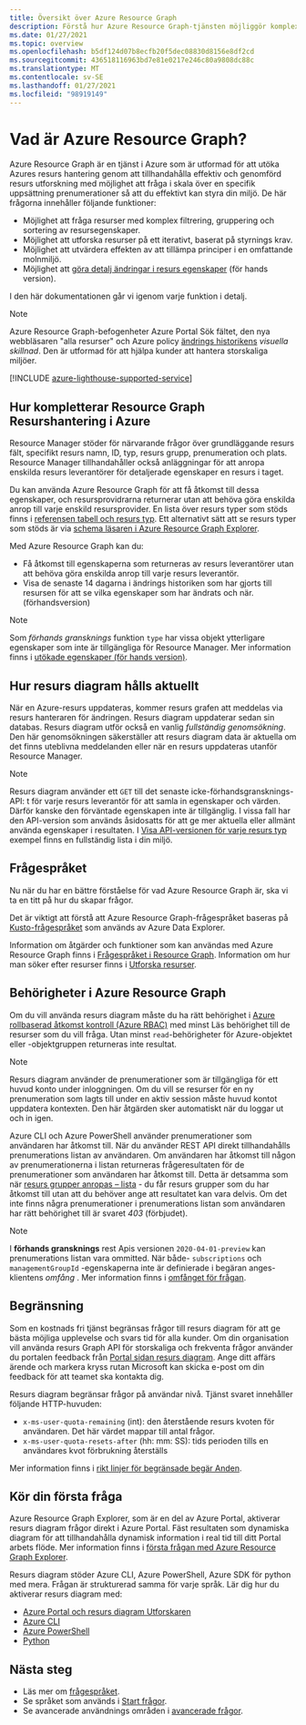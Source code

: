 ```yaml
---
title: Översikt över Azure Resource Graph
description: Förstå hur Azure Resource Graph-tjänsten möjliggör komplexa frågor om resurser i stor skala över prenumerationer och klienter.
ms.date: 01/27/2021
ms.topic: overview
ms.openlocfilehash: b5df124d07b8ecfb20f5dec08830d8156e8df2cd
ms.sourcegitcommit: 436518116963bd7e81e0217e246c80a9808dc88c
ms.translationtype: MT
ms.contentlocale: sv-SE
ms.lasthandoff: 01/27/2021
ms.locfileid: "98919149"
---
```

# <a name="what-is-azure-resource-graph"></a>Vad är Azure Resource Graph?

Azure Resource Graph är en tjänst i Azure som är utformad för att utöka Azures resurs hantering genom att tillhandahålla effektiv och genomförd resurs utforskning med möjlighet att fråga i skala över en specifik uppsättning prenumerationer så att du effektivt kan styra din miljö. De här frågorna innehåller följande funktioner:

- Möjlighet att fråga resurser med komplex filtrering, gruppering och sortering av resursegenskaper.
- Möjlighet att utforska resurser på ett iterativt, baserat på styrnings krav.
- Möjlighet att utvärdera effekten av att tillämpa principer i en omfattande molnmiljö.
- Möjlighet att [göra detalj ändringar i resurs egenskaper](./how-to/get-resource-changes.md) (för hands version).

I den här dokumentationen går vi igenom varje funktion i detalj.

> [!NOTE]
> Azure Resource Graph-befogenheter Azure Portal Sök fältet, den nya webbläsaren "alla resurser" och Azure policy [ändrings historikens](../policy/how-to/determine-non-compliance.md#change-history) 
>  _visuella skillnad_. Den är utformad för att hjälpa kunder att hantera storskaliga miljöer.

[!INCLUDE [azure-lighthouse-supported-service](../../../includes/azure-lighthouse-supported-service.md)]

## <a name="how-does-resource-graph-complement-azure-resource-manager"></a>Hur kompletterar Resource Graph Resurshantering i Azure

Resource Manager stöder för närvarande frågor över grundläggande resurs fält, specifikt resurs namn, ID, typ, resurs grupp, prenumeration och plats. Resource Manager tillhandahåller också anläggningar för att anropa enskilda resurs leverantörer för detaljerade egenskaper en resurs i taget.

Du kan använda Azure Resource Graph för att få åtkomst till dessa egenskaper, och resursprovidrarna returnerar utan att behöva göra enskilda anrop till varje enskild resursprovider. En lista över resurs typer som stöds finns i [referensen tabell och resurs typ](./reference/supported-tables-resources.md). Ett alternativt sätt att se resurs typer som stöds är via [schema läsaren i Azure Resource Graph Explorer](./first-query-portal.md#schema-browser).

Med Azure Resource Graph kan du:

- Få åtkomst till egenskaperna som returneras av resurs leverantörer utan att behöva göra enskilda anrop till varje resurs leverantör.
- Visa de senaste 14 dagarna i ändrings historiken som har gjorts till resursen för att se vilka egenskaper som har ändrats och när. (förhandsversion)

> [!NOTE]
> Som _förhands gransknings_ funktion `type` har vissa objekt ytterligare egenskaper som inte är tillgängliga för Resource Manager. Mer information finns i [utökade egenskaper (för hands version)](./concepts/query-language.md#extended-properties).

## <a name="how-resource-graph-is-kept-current"></a>Hur resurs diagram hålls aktuellt

När en Azure-resurs uppdateras, kommer resurs grafen att meddelas via resurs hanteraren för ändringen.
Resurs diagram uppdaterar sedan sin databas. Resurs diagram utför också en vanlig _fullständig genomsökning_. Den här genomsökningen säkerställer att resurs diagram data är aktuella om det finns uteblivna meddelanden eller när en resurs uppdateras utanför Resource Manager.

> [!NOTE]
> Resurs diagram använder ett `GET` till det senaste icke-förhandsgransknings-API: t för varje resurs leverantör för att samla in egenskaper och värden. Därför kanske den förväntade egenskapen inte är tillgänglig. I vissa fall har den API-version som används åsidosatts för att ge mer aktuella eller allmänt använda egenskaper i resultaten. I [Visa API-versionen för varje resurs typ](./samples/advanced.md#apiversion) exempel finns en fullständig lista i din miljö.

## <a name="the-query-language"></a>Frågespråket

Nu när du har en bättre förståelse för vad Azure Resource Graph är, ska vi ta en titt på hur du skapar frågor.

Det är viktigt att förstå att Azure Resource Graph-frågespråket baseras på [Kusto-frågespråket](/azure/data-explorer/data-explorer-overview) som används av Azure Data Explorer.

Information om åtgärder och funktioner som kan användas med Azure Resource Graph finns i [Frågespråket i Resource Graph](./concepts/query-language.md). Information om hur man söker efter resurser finns i [Utforska resurser](./concepts/explore-resources.md).

## <a name="permissions-in-azure-resource-graph"></a>Behörigheter i Azure Resource Graph

Om du vill använda resurs diagram måste du ha rätt behörighet i [Azure rollbaserad åtkomst kontroll (Azure RBAC)](../../role-based-access-control/overview.md) med minst Läs behörighet till de resurser som du vill fråga. Utan minst `read`-behörigheter för Azure-objektet eller -objektgruppen returneras inte resultat.

> [!NOTE]
> Resurs diagram använder de prenumerationer som är tillgängliga för ett huvud konto under inloggningen. Om du vill se resurser för en ny prenumeration som lagts till under en aktiv session måste huvud kontot uppdatera kontexten. Den här åtgärden sker automatiskt när du loggar ut och in igen.

Azure CLI och Azure PowerShell använder prenumerationer som användaren har åtkomst till. När du använder REST API direkt tillhandahålls prenumerations listan av användaren. Om användaren har åtkomst till någon av prenumerationerna i listan returneras frågeresultaten för de prenumerationer som användaren har åtkomst till. Detta är detsamma som när [resurs grupper anropas – lista](/rest/api/resources/resourcegroups/list) \- du får resurs grupper som du har åtkomst till utan att du behöver ange att resultatet kan vara delvis. Om det inte finns några prenumerationer i prenumerations listan som användaren har rätt behörighet till är svaret _403_ (förbjudet).

> [!NOTE]
> I **förhands gransknings** rest Apis versionen `2020-04-01-preview` kan prenumerations listan vara ommitted.
> När både- `subscriptions` och `managementGroupId` -egenskaperna inte är definierade i begäran anges-klientens _omfång_ . Mer information finns i [omfånget för frågan](./concepts/query-language.md#query-scope).

## <a name="throttling"></a>Begränsning

Som en kostnads fri tjänst begränsas frågor till resurs diagram för att ge bästa möjliga upplevelse och svars tid för alla kunder. Om din organisation vill använda resurs Graph API för storskaliga och frekventa frågor använder du portalen feedback från [Portal sidan resurs diagram](https://portal.azure.com/#blade/Microsoft_Azure_Policy/PolicyMenuBlade/ResourceGraph).
Ange ditt affärs ärende och markera kryss rutan Microsoft kan skicka e-post om din feedback för att teamet ska kontakta dig.

Resurs diagram begränsar frågor på användar nivå. Tjänst svaret innehåller följande HTTP-huvuden:

- `x-ms-user-quota-remaining` (int): den återstående resurs kvoten för användaren. Det här värdet mappar till antal frågor.
- `x-ms-user-quota-resets-after` (hh: mm: SS): tids perioden tills en användares kvot förbrukning återställs

Mer information finns i [rikt linjer för begränsade begär Anden](./concepts/guidance-for-throttled-requests.md).

## <a name="running-your-first-query"></a>Kör din första fråga

Azure Resource Graph Explorer, som är en del av Azure Portal, aktiverar resurs diagram frågor direkt i Azure Portal. Fäst resultaten som dynamiska diagram för att tillhandahålla dynamisk information i real tid till ditt Portal arbets flöde. Mer information finns i [första frågan med Azure Resource Graph Explorer](./first-query-portal.md).

Resurs diagram stöder Azure CLI, Azure PowerShell, Azure SDK för python med mera. Frågan är strukturerad samma för varje språk. Lär dig hur du aktiverar resurs diagram med:

- [Azure Portal och resurs diagram Utforskaren](./first-query-portal.md) 
- [Azure CLI](./first-query-azurecli.md#add-the-resource-graph-extension)
- [Azure PowerShell](./first-query-powershell.md#add-the-resource-graph-module)
- [Python](./first-query-python.md#add-the-resource-graph-library)

## <a name="next-steps"></a>Nästa steg

- Läs mer om [frågespråket](./concepts/query-language.md).
- Se språket som används i [Start frågor](./samples/starter.md).
- Se avancerade användnings områden i [avancerade frågor](./samples/advanced.md).
